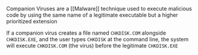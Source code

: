 Companion Viruses are a [[Malware]] technique used to execute malicious code by using the same name of a legitimate executable but a higher prioritized extension

If a companion virus creates a file named `CHKDISK.COM` alongside `CHKDISK.EXE`, and the user types `CHKDISK` at the command line, the system will execute `CHKDISK.COM` (the virus) before the legitimate `CHKDISK.EXE`
